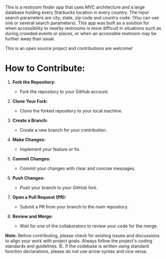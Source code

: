 This is a restroom finder app that uses MVC architecture and a large database holding every Starbucks location in every country. The input search parameters are city, state, zip code and country code. (You can use one or several search parameters). This app was built as a solution for when accessibility to nearby restrooms is more difficult in situations such as during crowded events or places, or when an accessible restroom may be further away than usual. 

This is an open source project and contributions are welcome!

# How to Contribute:


1. **Fork the Repository:**
   - Fork the repository to your GitHub account.

2. **Clone Your Fork:**
   - Clone the forked repository to your local machine.

3. **Create a Branch:**
   - Create a new branch for your contribution.

4. **Make Changes:**
   - Implement your feature or fix.

5. **Commit Changes:**
   - Commit your changes with clear and concise messages.

6. **Push Changes:**
   - Push your branch to your GitHub fork.

7. **Open a Pull Request (PR):**
   - Submit a PR from your branch to the main repository.

8. **Review and Merge:**
   - Wait for one of the collaborators to review your code for the merge.

**Note:** Before contributing, please check for existing issues and discussions to align your work with project goals. Always follow the project's coding standards and guidelines. IE. If the codebase is written using standard function declarations, please do not use arrow syntax and vice versa. 


